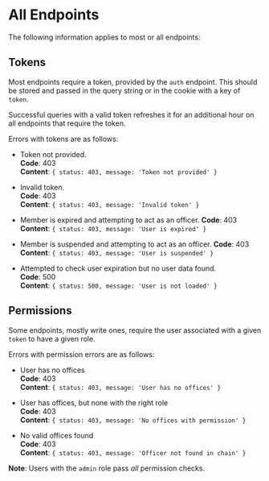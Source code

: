 # All Endpoints
The following information applies to most or all endpoints:

## Tokens
Most endpoints require a token, provided by the `auth` endpoint. This should be stored and passed in the query string or in the cookie with a key of `token`.

Successful queries with a valid token refreshes it for an additional hour on all endpoints that require the token.

Errors with tokens are as follows:

* Token not provided.<br>
  __Code__: 403<br>
  __Content__: `{ status: 403, message: 'Token not provided' }`

* Invalid token.<br>
  __Code__: 403<br>
  __Content__: `{ status: 403, message: 'Invalid token' }`

* Member is expired and attempting to act as an officer.
  __Code__: 403<br>
  __Content__: `{ status: 403, message: 'User is expired' }`

* Member is suspended and attempting to act as an officer.
  __Code__: 403<br>
  __Content__: `{ status: 403, message: 'User is suspended' }`

* Attempted to check user expiration but no user data found.<br>
  __Code__: 500<br>
  __Content__: `{ status: 500, message: 'User is not loaded' }`

## Permissions
Some endpoints, mostly write ones, require the user associated with a given `token` to have a given role.

Errors with permission errors are as follows:

* User has no offices<br>
  __Code__: 403<br>
  __Content__: `{ status: 403, message: 'User has no offices' }`

* User has offices, but none with the right role<br>
__Code__: 403<br>
__Content__: `{ status: 403, message: 'No offices with permission' }`

* No valid offices found<br>
  __Code__: 403<br>
  __Content__: `{ status: 403, message: 'Officer not found in chain' }`

__Note__: Users with the `admin` role pass _all_ permission checks.
